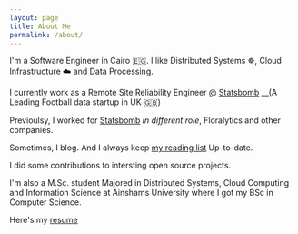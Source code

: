 ```yaml
---
layout: page
title: About Me
permalink: /about/
---
```



I'm a Software Engineer in Cairo 🇪🇬. I like Distributed Systems ☸️, Cloud Infrastructure ☁️ and Data Processing.

I currently work as a Remote Site Reliability Engineer @ [Statsbomb](statsbomb.com) __(A Leading Football data startup in UK 🇬🇧)

Previoulsy, I worked for [Statsbomb](statsbomb.com) _in different role_, Floralytics and other companies.

Sometimes, I blog. And I always keep [my reading list](https://github.com/adhaamehab/my-reading-list) Up-to-date. 

I did some contributions to intersting open source projects.

I'm also a M.Sc. student Majored in Distributed Systems, Cloud Computing and Information Science at Ainshams University where I got my BSc in Computer Science.

Here's my [resume](https://adhaamehab.dev/resume.pdf)
